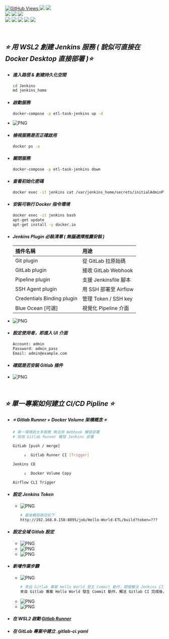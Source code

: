 <a href='https://github.com/Junwu0615/Airflow-End-To-End-Dev'><img alt='GitHub Views' src='https://views.whatilearened.today/views/github/Junwu0615/Airflow-End-To-End-Dev.svg'>
[![](https://img.shields.io/badge/Operating_System-Windows_10-blue.svg?style=plastic)](https://www.microsoft.com/zh-tw/software-download/windows10) 
[![](https://img.shields.io/badge/Project-Apache_Airflow-blue.svg?style=plastic)](https://github.com/Junwu0615/Airflow-End-To-End-Dev) <br>
[![](https://img.shields.io/badge/Technology-Python-yellow.svg?style=plastic)](https://github.com/Junwu0615/Airflow-End-To-End-Dev)
[![](https://img.shields.io/badge/Technology-Airflow-yellow.svg?style=plastic)](https://github.com/Junwu0615/Airflow-End-To-End-Dev)
[![](https://img.shields.io/badge/Technology-Docker-yellow.svg?style=plastic)](https://github.com/Junwu0615/Airflow-End-To-End-Dev) <br>
[![](https://img.shields.io/badge/Technology-GitLab-yellow.svg?style=plastic)](https://github.com/Junwu0615/Airflow-End-To-End-Dev)
[![](https://img.shields.io/badge/Technology-Jenkins-yellow.svg?style=plastic)](https://github.com/Junwu0615/Airflow-End-To-End-Dev)
[![](https://img.shields.io/badge/Technology-Grafana-yellow.svg?style=plastic)](https://github.com/Junwu0615/Airflow-End-To-End-Dev)
[![](https://img.shields.io/badge/Technology-Loki-yellow.svg?style=plastic)](https://github.com/Junwu0615/Airflow-End-To-End-Dev)
[![](https://img.shields.io/badge/Technology-ELK-yellow.svg?style=plastic)](https://github.com/Junwu0615/Airflow-End-To-End-Dev) <br>

<br>

## *⭐ 用 WSL2 創建 Jenkins 服務 ( 貌似可直接在 Docker Desktop 直接部署 )⭐*
- #### *進入路徑 & 創建持久化空間*
  ```bash
  cd Jenkins
  md jenkins_home
  ```

- #### *啟動服務*
  ```bash
  docker-compose -p etl-task-jenkins up -d
  ```
- ![PNG](../sample/jenkins_0.PNG)

- #### *檢視服務是否正確啟用*
  ```bash
  docker ps -a
  ```

- #### *關閉服務*
  ```bash
  docker-compose -p etl-task-jenkins down
  ```
  
- #### *查看初始化密碼*
  ```bash
  docker exec -it jenkins cat /var/jenkins_home/secrets/initialAdminPassword
  ```
  
- #### *安裝可執行 Docker 指令環境*
  ```bash
  docker exec -it jenkins bash
  apt-get update
  apt-get install -y docker.io
  ```

- #### *Jenkins Plugin 必裝清單 ( 無腦選擇推薦安裝 )*
  | 插件名稱 | 用途 |
  | :-- | :-- |
  | Git plugin | 從 GitLab 拉原始碼 |
  | GitLab plugin| 接收 GitLab Webhook |
  | Pipeline plugin | 支援 Jenkinsfile 腳本 |
  | SSH Agent plugin | 用 SSH 部署至 Airflow |
  | Credentials Binding plugin | 管理 Token / SSH key |
  | Blue Ocean [可選] | 視覺化 Pipeline 介面 |
- ![PNG](../sample/jenkins_1.PNG)

- #### *設定使用者，即進入 UI 介面*
  ```bash
  Account: admin
  Password: admin_pass
  Email: admin@example.com
  ```

- #### *確認是否安裝 Gitlab 插件*
- ![PNG](../sample/jenkins_2.PNG)

  
<br>

## *⭐ 單一專案如何建立 CI/CD Pipline ⭐*
- #### *⭐ Gitlab Runner + Docker Volume 架構概念 ⭐*
    ```Bash
    # 單一環境啟太多服務 無法用 Webhook 觸發部署
    # 改用 Gitlab Runner 觸發 Jenkins 部署
    
    GitLab [push / merge]
    
         ↓  Gitlab Runner CI [Trigger]
    
    Jenkins CD
    
         ↓  Docker Volume Copy
    
    Airflow CLI Trigger
    ``` 

- #### *設定 Jenkins Token*
  - ![PNG](../sample/jenkins_17.jpg)
      ```Bash
      # 最後觸發路徑如下
      http://192.168.0.158:8095/job/Hello-World-ETL/build?token=???
      ``` 

- #### *設定全域 Gitlab 設定*
  - ![PNG](../sample/jenkins_18.jpg)
  - ![PNG](../sample/jenkins_19.jpg)
  - ![PNG](../sample/jenkins_20.jpg)

- #### *新增作業步驟*
  - ![PNG](../sample/jenkins_11.jpg)
    ```Bash
    # 來自 Gitlab 專案 Hello World 發生 Commit 動作，間接觸法 Jenkins CI/CD 流程
    來自 Gitlab 專案 Hello World 發生 Commit 動作，觸法 Gitlab CI 完成後，接著 Jenkins CD 流程
    ``` 
  - ![PNG](../sample/jenkins_12.jpg)
  - ![PNG](../sample/jenkins_21.jpg)

- #### *在 WSL2 啟動 [Gitlab Runner](../GitLab-Runner/README.md)*

- #### *在 GitLab 專案中建立 .gitlab-ci.yaml*